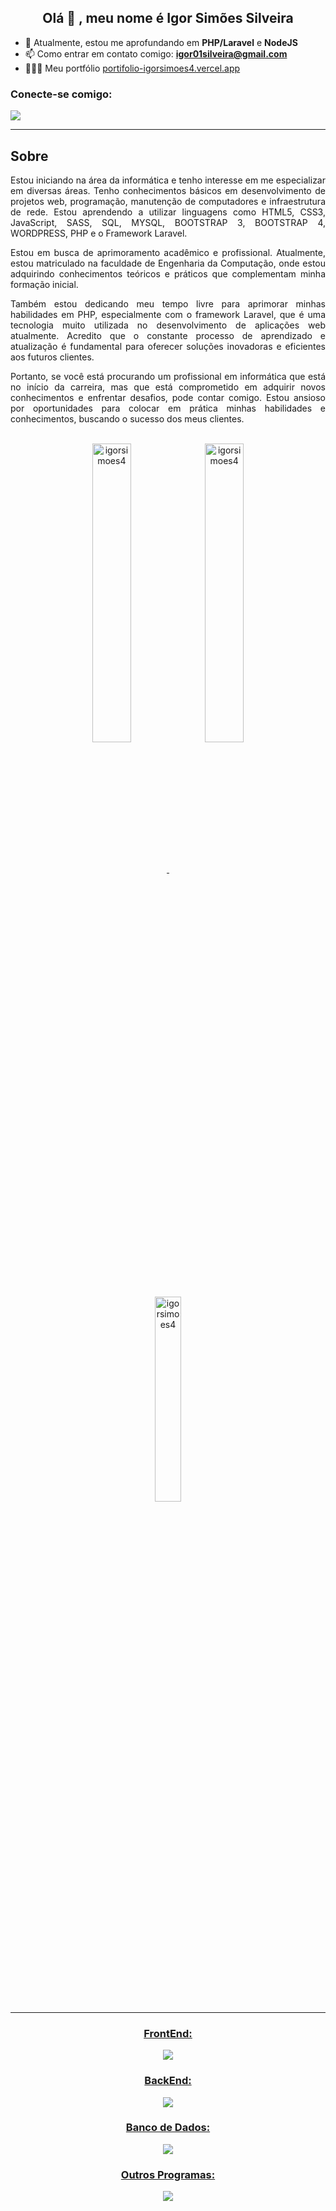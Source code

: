 <h2 align="center"> Olá 👋 , meu nome é Igor Simões Silveira  </h2> 

- 🌱 Atualmente, estou me aprofundando em **PHP/Laravel** e **NodeJS** 
- 📫 Como entrar em contato comigo: **igor01silveira@gmail.com**
- 👨🏻‍💻 Meu portfólio <a href="https://portifolio-igorsimoes4.vercel.app" target="_blank">portifolio-igorsimoes4.vercel.app</a>

<h3 align="left">Conecte-se comigo:</h3>
<p align="left">
    <a href="https://www.linkedin.com/in/igorsimoesdasilveira/" target="blank">
        <img src="https://skillicons.dev/icons?i=linkedin" />    
    </a>
</p>

<hr/>

<h2>Sobre</h2>

<div>
  <p align="justify">
    Estou iniciando na área da informática e tenho interesse em me especializar em diversas áreas. Tenho conhecimentos básicos em desenvolvimento de projetos web, programação, manutenção de computadores e infraestrutura de rede. Estou aprendendo a utilizar linguagens como HTML5, CSS3, JavaScript, SASS, SQL, MYSQL, BOOTSTRAP 3, BOOTSTRAP 4, WORDPRESS, PHP e o Framework Laravel.
  </p>
  <p align="justify">
    Estou em busca de aprimoramento acadêmico e profissional. Atualmente, estou matriculado na faculdade de Engenharia da Computação, onde estou adquirindo conhecimentos teóricos e práticos que complementam minha formação inicial.
  </p>
  <p align="justify">
    Também estou dedicando meu tempo livre para aprimorar minhas habilidades em PHP, especialmente com o framework Laravel, que é uma tecnologia muito utilizada no desenvolvimento de aplicações web atualmente. Acredito que o constante processo de aprendizado e atualização é fundamental para oferecer soluções inovadoras e eficientes aos futuros clientes.
  </p>
  <p align="justify">
    Portanto, se você está procurando um profissional em informática que está no início da carreira, mas que está comprometido em adquirir novos conhecimentos e enfrentar desafios, pode contar comigo. Estou ansioso por oportunidades para colocar em prática minhas habilidades e conhecimentos, buscando o sucesso dos meus clientes.
  </p>
</div>
</br>

<div align="center">
  <a href="https://github.com/igorsimoes4">
  <img align="center" width="35%" src="https://github-readme-stats.vercel.app/api?username=igorsimoes4&show_icons=true&theme=transparent&include_all_commits=true&count_private=true" alt="igorsimoes4" />
  <img align="center" width="35%" src="https://github-readme-streak-stats.herokuapp.com/?user=igorsimoes4&theme=transparent" alt="igorsimoes4" />
  <img align="center" width="29%" src="https://github-readme-stats.vercel.app/api/top-langs/?username=igorsimoes4&layout=compact&langs_count=7&theme=transparent" alt="igorsimoes4" />
</div>
  
  <hr/>
  
  
  
  <div align="center">
    <h3>FrontEnd:</h3>
    <p align="center">
        <img src="https://skillicons.dev/icons?i=html,css,angular,bootstrap,js,sass,adonis,ts" />
    </p>
<!--     <img alt="HTML5" height="40" src="https://img.shields.io/badge/-HTML5-E34F26?style=flat-square&logo=html5&logoColor=white" />
    <img alt="CSS3" height="40" src="https://img.shields.io/badge/-CSS3-1572B6?style=flat-square&logo=css3&logoColor=white" />
    <img alt="Bootstrap" height="40"height="80" src="https://img.shields.io/badge/-Bootstrap-7952B3?style=flat-square&logo=bootstrap&logoColor=white" />
    <img alt="Bootstrap 3" height="40" src="https://img.shields.io/badge/-Bootstrap%203-563D7C?style=flat-square&logo=bootstrap&logoColor=white" />
    <img alt="Bootstrap 4" height="40" src="https://img.shields.io/badge/-Bootstrap%204-563D7C?style=flat-square&logo=bootstrap&logoColor=white" />
    <img alt="AngularJS" height="40" src="https://img.shields.io/badge/-AngularJS-E23237?style=flat-square&logo=angularjs&logoColor=white" />
    <img alt="JavaScript" height="40" src="https://img.shields.io/badge/-JavaScript-F7DF1E?style=flat-square&logo=javascript&logoColor=black" />
    <img alt="SASS" height="40" src="https://img.shields.io/badge/-SASS-CC6699?style=flat-square&logo=sass&logoColor=white" /> -->
<!--     <br> -->
    <h3>BackEnd:</h3>
    <p align="center">
        <img src="https://skillicons.dev/icons?i=php,laravel,wordpress,nodejs,express" />
    </p>
<!--     <img alt="PHP" height="40" src="https://img.shields.io/badge/-PHP-777BB4?style=flat-square&logo=php&logoColor=white" />
    <img alt="Laravel" height="40" src="https://img.shields.io/badge/-Laravel-FF2D20?style=flat-square&logo=laravel&logoColor=white" />
    <img alt="WordPress" height="40" src="https://img.shields.io/badge/-WordPress-21759B?style=flat-square&logo=wordpress&logoColor=white" />
    <br> -->
    <h3>Banco de Dados:</h3>
    <p align="center">
        <img src="https://skillicons.dev/icons?i=mysql,sqlite,postgres" />
    </p>
    <h3>Outros Programas:</h3>
    <p align="center">
        <img src="https://skillicons.dev/icons?i=vscode,figma,ps,androidstudio,git,github,githubactions,gitlab,postman" />
    </p>
    
<!--     <img alt="SQL" height="40" src="https://img.shields.io/badge/-SQL-4479A1?style=flat-square&logo=postgresql&logoColor=white" />
    <img alt="MYSQL" height="40" src="https://img.shields.io/badge/-MySQL-4479A1?style=flat-square&logo=mysql&logoColor=white" /> -->
  </div>

